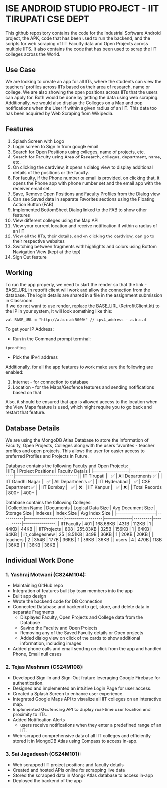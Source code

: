 # ISE ANDROID STUDIO PROJECT - IIT TIRUPATI CSE DEPT
This github repository contains the code for the Industrial Software Android project, the APK, code that has been used to run the backend, and the scripts for web scraping of IIT Faculty data and Open Projects across multiple IITS. It also contains the code that has been used to scrap the IIT colleges across the World.

## Use Case
We are looking to create an app for all IITs, where the students can view the teachers' profiles across IITs based on their area of research, name or college. We are also showing the open positions across IITs that the users can apply for. Both would be done by getting the data using web scraping. Additionally, we would also display the Colleges on a Map and pop notifications when the User if within a given radius of an IIT. This data too has been acquired by Web Scraping from Wikipedia.

## Features
1. Splash Screen with Logo
2. Login screen to Sign In from google email
3. Search for Open Positions using colleges, name of projects, etc.
4. Search for Faculty using Area of Research, colleges, department, name, etc.
5. On clicking the cardview, it opens a dialog view to display additional details of the positions or the faculty.
6. For faculty, if the Phone number or email is provided, on clicking that, it opens the Phone app with phone number set and the email app with the receiver email set.
7. Save, Remove Open Positions and Faculty Profiles from the Dialog view
8. Can see Saved data in separate Favorites sections using the Floating Action Button (FAB)
9. Implemented BottomSheet Dialog linked to the FAB to show other features
10. View different colleges using the Map API
11. View your current location and receive notification if within a radius of an IIT
12. View all the IITs, their details, and on clicking the cardview, can go to their respective websites
13. Switching between fragments with highlights and colors using Bottom Navigation View (kept at the top)
14. Sign Out feature

## Working
To run the app properly, we need to start the render so that the link - BASE_URL in retrofit client will work and allow the connection from the database. The login details are shared in a file in the assignment submission in Classroom.  
If we do not want to use render, replace the BASE_URL (RetrofitClient.kt) to the IP in your system,
It will look something like this:
```
val BASE_URL = "http://a.b.c.d:5000/" // ipv4_address - a.b.c.d
```

To get your IP Address:
- Run in the Command prompt terminal:
```
ipconfing
```
- Pick the IPv4 address
  
Additionally, for all the app features to work make sure the following are enabled:
1. Internet - for connection to database
2. Location - for the Maps/Geofence features and sending notifications based on that  

Also, it should be ensured that app is allowed access to the location when the View Maps feature is used, which might require you to go back and restart that feature.
    
## Database Details  

We are using the MongoDB Atlas Database to store the information of Faculty, Open Projects, Colleges along with the users favorites - teacher profiles and open projects. This allows the user for easier access to preferred Profiles and Projects in Future.  

Database contains the following Faculty and Open Projects:    
| IITs             | Project Positions | Faculty Details               |
|------------------|-------------------|-------------------------------|
| IIT Tirupati     |  &nbsp; ✅        | All Departments ✅            |
| IIT Gandhi Nagar |  &nbsp; ✅        | All Departments ✅            |
| IIT Hyderabad    |  &nbsp; ✅        | CSE Department ✅             |
| IIT Bombay       |  &nbsp; ✅        | ❌                             |
| IIT Kanpur       |  &nbsp; ✅        | ❌                             |
| Total Records    | 800+              | 400+                          |

  
Database contains the following Colleges:    
| Collection Name    | Documents | Logical Data Size | Avg Document Size | Storage Size | Indexes | Index Size | Avg Index Size |
|--------------------|-----------|-------------------|-------------------|--------------|---------|------------|----------------|
| IITFaculty         | 401       | 168.68KB          | 431B              | 112KB        | 1       | 44KB       | 44KB           |
| IITProjects        | 808       | 255.83KB          | 325B              | 156KB        | 1       | 64KB       | 64KB           |
| iit_collegesnew    | 25        | 8.51KB            | 349B              | 36KB         | 1       | 20KB       | 20KB           |
| teachers           | 2         | 354B              | 177B              | 36KB         | 1       | 36KB       | 36KB           |
| users              | 4         | 470B              | 118B              | 36KB         | 1       | 36KB       | 36KB           |


## Individual Work Done

### 1. Yashraj Motwani (CS24M104):
- Maintaining GitHub repo
- Integration of features built by team members into the app
- Built app design
- Wrote the backend code for DB Connection
- Connected Database and backend to get, store, and delete data in separate Fragments
  - Displayed Faculty, Open Projects and College data from the Database
  - Saving the Faculty and Open Projects
  - Removing any of the Saved Faculty details or Open projects
  - Added dialog view on click of the cards to show additional information, including images
- Added phone calls and email sending on click from the app and handled Phone, Email null cases


### 2. Tejas Meshram (CS24M108):
- Developed Sign-In and Sign-Out feature leveraging Google Firebase for authentication.
- Designed and implemented an intuitive Login Page for user access.
- Created a Splash Screen to enhance user experience.
- Integrated Google Maps API to visualize all IIT colleges on an interactive map.
- Implemented Geofencing API to display real-time user location and proximity to IITs.
- Added Notification Alerts
  - users receive notifications when they enter a predefined range of an IIT.
- Web-scraped comprehensive data of all IIT colleges and efficiently stored it in MongoDB Atlas using Compass to access in-app.


### 3. Sai Jagadeesh (CS24M101):
- Web scrapped IIT project positions and faculty details  
- Created and hosted APIs online for scrapping live data  
- Stored the scrapped data in Mongo Atlas database to access in-app  
- Deployed the backend of the app
